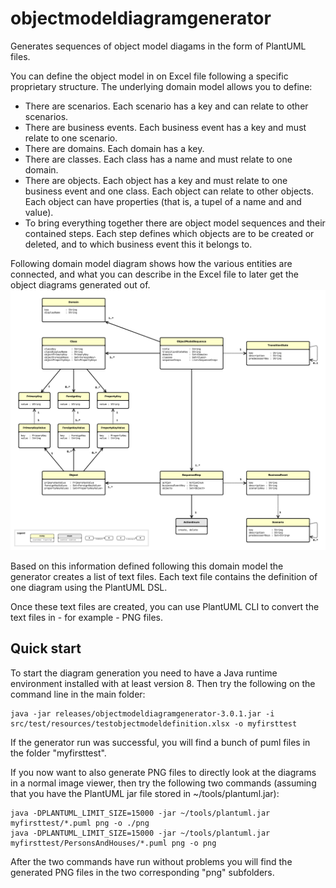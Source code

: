 
# objectmodeldiagramgenerator

Generates sequences of object model diagams in the form of PlantUML files.

You can define the object model in on Excel file following a specific proprietary structure.
The underlying domain model allows you to define:
- There are scenarios. Each scenario has a key and can relate to other scenarios.
- There are business events. Each business event has a key and must relate to one scenario.
- There are domains. Each domain has a key.
- There are classes. Each class has a name and must relate to one domain.
- There are objects. Each object has a key and must relate to one business event and one class. Each object can relate to other objects. Each object can have properties (that is, a tupel of a name and and value).
- To bring everything together there are object model sequences and their contained steps. Each step defines which objects are to be created or deleted, and to which business event this it belongs to.

Following domain model diagram shows how the various entities are connected, and what you can describe in the Excel file to later get the object diagrams generated out of.
![domain model to describe the objects which you want to have diagrams generated out of](src/main/resources/domainmodel_descriptor.png)


Based on this information defined following this domain model the generator creates a list of text files.
Each text file contains the definition of one diagram using the PlantUML DSL.

Once these text files are created, you can use PlantUML CLI to convert the text files in - for example - PNG files. 

## Quick start
To start the diagram generation you need to have a Java runtime environment installed with at least version 8.
Then try the following on the command line in the main folder:

```
java -jar releases/objectmodeldiagramgenerator-3.0.1.jar -i src/test/resources/testobjectmodeldefinition.xlsx -o myfirsttest
```

If the generator run was successful, you will find a bunch of puml files in the folder "myfirsttest".

If you now want to also generate PNG files to directly look at the diagrams in a normal image viewer, then try the following two commands (assuming that you have the PlantUML jar file stored in ~/tools/plantuml.jar):

```
java -DPLANTUML_LIMIT_SIZE=15000 -jar ~/tools/plantuml.jar myfirsttest/*.puml png -o ./png
java -DPLANTUML_LIMIT_SIZE=15000 -jar ~/tools/plantuml.jar myfirsttest/PersonsAndHouses/*.puml png -o png
```

After the two commands have run without problems you will find the generated PNG files in the two corresponding "png" subfolders.
